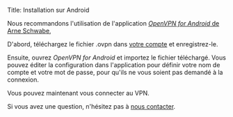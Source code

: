 Title: Installation sur Android

Nous recommandons l'utilisation de l'application
[*OpenVPN for Android* de Arne Schwabe][openvpn_android],

D'abord, téléchargez le fichier .ovpn dans [votre compte](/account/)
et enregistrez-le.

Ensuite, ouvrez *OpenVPN for Android* et importez le fichier téléchargé.
Vous pouvez éditer la configuration dans l'application pour définir votre
nom de compte et votre mot de passe, pour qu'ils ne vous soient pas demandé
à la connexion.

Vous pouvez maintenant vous connecter au VPN.

Si vous avez une question, n'hésitez pas à [nous contacter](/page/help).

[openvpn_android]: https://play.google.com/store/apps/details?id=de.blinkt.openvpn


